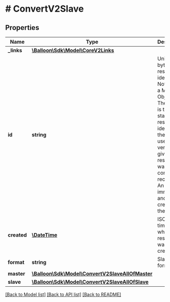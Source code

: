 # # ConvertV2Slave

## Properties

Name | Type | Description | Notes
------------ | ------------- | ------------- | -------------
**_links** | [**\Balloon\Sdk\Model\CoreV2Links**](CoreV2Links.md) |  | [optional] 
**id** | **string** | Unique 12-byte resource identifier. Note this is a MongoDB ObjectId. The name is the standard resource identifier, the id only useful to verify that a given resource was completely recreated. An ID is immutable and will be created on the server. | [optional] 
**created** | [**\DateTime**](\DateTime.md) | ISO 8601 timestamp when the resource was created. | [optional] 
**format** | **string** | Slave format. | [optional] 
**master** | [**\Balloon\Sdk\Model\ConvertV2SlaveAllOfMaster**](ConvertV2SlaveAllOfMaster.md) |  | [optional] 
**slave** | [**\Balloon\Sdk\Model\ConvertV2SlaveAllOfSlave**](ConvertV2SlaveAllOfSlave.md) |  | [optional] 

[[Back to Model list]](../../README.md#documentation-for-models) [[Back to API list]](../../README.md#documentation-for-api-endpoints) [[Back to README]](../../README.md)


